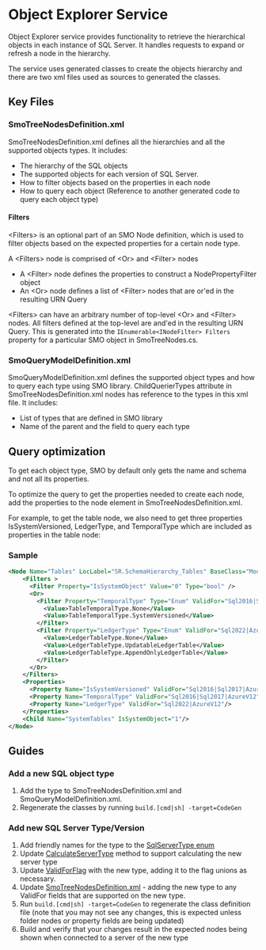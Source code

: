 # Object Explorer Service

Object Explorer  service provides functionality to retrieve the hierarchical objects in each instance of SQL Server. It handles requests to expand or refresh a node in the hierarchy.

The service uses generated classes to create the objects hierarchy and there are two xml files used as sources to generated the classes.

## Key Files

### SmoTreeNodesDefinition.xml

SmoTreeNodesDefinition.xml defines all the hierarchies and all the supported objects types. It includes:

* The hierarchy of the SQL objects
* The supported objects for each version of SQL Server.
* How to filter objects based on the properties in each node
* How to query each object (Reference to another generated code to query each object type)

#### Filters

\<Filters> is an optional part of an SMO Node definition, which is used to filter objects based on the expected properties for a certain node type.

A \<Filters> node is comprised of \<Or> and \<Filter> nodes
   - A \<Filter> node defines the properties to construct a NodePropertyFilter object
   - An \<Or> node defines a list of \<Filter> nodes that are or'ed in the resulting URN Query

\<Filters> can have an arbitrary number of top-level \<Or> and \<Filter> nodes.
All filters defined at the top-level are and'ed in the resulting URN Query.
This is generated into the `IEnumerable<INodeFilter> Filters` property for a particular SMO object in SmoTreeNodes.cs.

### SmoQueryModelDefinition.xml

SmoQueryModelDefinition.xml defines the supported object types and how to query each type using SMO library. ChildQuerierTypes attribute in SmoTreeNodesDefinition.xml nodes has reference to the types in this xml file. It includes:

* List of types that are defined in SMO library
* Name of the parent and the field to query each type

## Query optimization
To get each object type, SMO by default only gets the name and schema and not all its properties.

To optimize the query to get the properties needed to create each node, add the properties to the node element in SmoTreeNodesDefinition.xml.

For example, to get the table node, we also need to get three properties IsSystemVersioned, LedgerType, and TemporalType which are included as properties in the table node:

### Sample

```xml
<Node Name="Tables" LocLabel="SR.SchemaHierarchy_Tables" BaseClass="ModelBased" Strategy="MultipleElementsOfType" ChildQuerierTypes="SqlTable" TreeNode="TableTreeNode">
    <Filters >
      <Filter Property="IsSystemObject" Value="0" Type="bool" />
      <Or>
        <Filter Property="TemporalType" Type="Enum" ValidFor="Sql2016|Sql2017|AzureV12">
          <Value>TableTemporalType.None</Value>
          <Value>TableTemporalType.SystemVersioned</Value>
        </Filter>
        <Filter Property="LedgerType" Type="Enum" ValidFor="Sql2022|AzureV12">
          <Value>LedgerTableType.None</Value>
          <Value>LedgerTableType.UpdatableLedgerTable</Value>
          <Value>LedgerTableType.AppendOnlyLedgerTable</Value>
        </Filter>
      </Or>
    </Filters>
    <Properties>
      <Property Name="IsSystemVersioned" ValidFor="Sql2016|Sql2017|AzureV12"/>
      <Property Name="TemporalType" ValidFor="Sql2016|Sql2017|AzureV12"/>
      <Property Name="LedgerType" ValidFor="Sql2022|AzureV12"/>
    </Properties>
    <Child Name="SystemTables" IsSystemObject="1"/>
</Node>
```

## Guides
### Add a new SQL object type

1. Add the type to SmoTreeNodesDefinition.xml and SmoQueryModelDefinition.xml.
2. Regenerate the classes by running `build.[cmd|sh] -target=CodeGen`

### Add new SQL Server Type/Version

1. Add friendly names for the type to the [SqlServerType enum](https://github.com/Microsoft/sqltoolsservice/blob/main/src/Microsoft.SqlTools.ServiceLayer/ObjectExplorer/SqlServerType.cs)
2. Update [CalculateServerType](https://github.com/Microsoft/sqltoolsservice/blob/main/src/Microsoft.SqlTools.ServiceLayer/ObjectExplorer/SqlServerType.cs) method to support calculating the new server type
3. Update [ValidForFlag](https://github.com/Microsoft/sqltoolsservice/blob/main/src/Microsoft.SqlTools.ServiceLayer/ObjectExplorer/ValidForFlag.cs) with the new type, adding it to the flag unions as necessary.
4. Update [SmoTreeNodesDefinition.xml](https://github.com/Microsoft/sqltoolsservice/blob/main/src/Microsoft.SqlTools.ServiceLayer/ObjectExplorer/SmoModel/SmoTreeNodesDefinition.xml) - adding the new type to any ValidFor fields that are supported on the new type.
5. Run `build.[cmd|sh] -target=CodeGen` to regenerate the class definition file (note that you may not see any changes, this is expected unless folder nodes or property fields are being updated)
6. Build and verify that your changes result in the expected nodes being shown when connected to a server of the new type






